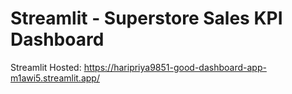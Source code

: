 # Streamlit - Superstore Sales KPI Dashboard

Streamlit Hosted: https://haripriya9851-good-dashboard-app-m1awi5.streamlit.app/ 
